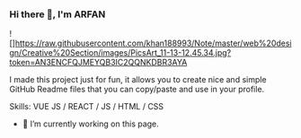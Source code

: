 ### Hi there 👋, I'm ARFAN
![]https://raw.githubusercontent.com/khan188993/Note/master/web%20design/Creative%20Section/images/PicsArt_11-13-12.45.34.jpg?token=AN3ENCFQJMEYQB3IC2QQNKDBR3AYA

I made this project just for fun, it allows you to create nice and simple GitHub Readme files that you can copy/paste and use in your profile.

Skills: VUE JS / REACT / JS / HTML / CSS

- 🔭 I’m currently working on this page. 

